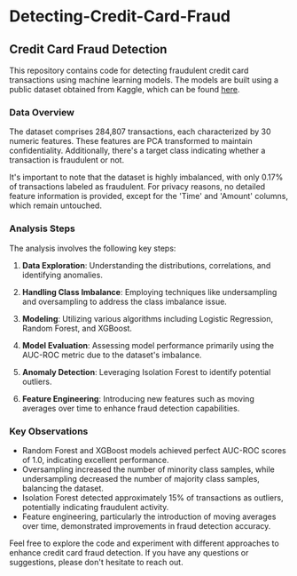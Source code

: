 # Detecting-Credit-Card-Fraud

## Credit Card Fraud Detection

This repository contains code for detecting fraudulent credit card transactions using machine learning models. The models are built using a public dataset obtained from Kaggle, which can be found [here](https://www.kaggle.com/datasets/mlg-ulb/creditcardfraud).

### Data Overview

The dataset comprises 284,807 transactions, each characterized by 30 numeric features. These features are PCA transformed to maintain confidentiality. Additionally, there's a target class indicating whether a transaction is fraudulent or not.

It's important to note that the dataset is highly imbalanced, with only 0.17% of transactions labeled as fraudulent. For privacy reasons, no detailed feature information is provided, except for the 'Time' and 'Amount' columns, which remain untouched.

### Analysis Steps

The analysis involves the following key steps:

1. **Data Exploration**: Understanding the distributions, correlations, and identifying anomalies.
   
2. **Handling Class Imbalance**: Employing techniques like undersampling and oversampling to address the class imbalance issue.

3. **Modeling**: Utilizing various algorithms including Logistic Regression, Random Forest, and XGBoost.

4. **Model Evaluation**: Assessing model performance primarily using the AUC-ROC metric due to the dataset's imbalance.

5. **Anomaly Detection**: Leveraging Isolation Forest to identify potential outliers.

6. **Feature Engineering**: Introducing new features such as moving averages over time to enhance fraud detection capabilities.

### Key Observations

- Random Forest and XGBoost models achieved perfect AUC-ROC scores of 1.0, indicating excellent performance.
- Oversampling increased the number of minority class samples, while undersampling decreased the number of majority class samples, balancing the dataset.
- Isolation Forest detected approximately 15% of transactions as outliers, potentially indicating fraudulent activity.
- Feature engineering, particularly the introduction of moving averages over time, demonstrated improvements in fraud detection accuracy.

Feel free to explore the code and experiment with different approaches to enhance credit card fraud detection. If you have any questions or suggestions, please don't hesitate to reach out.
